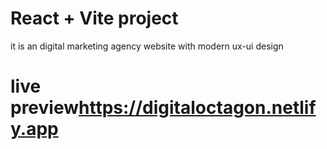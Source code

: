 # React + Vite project
it is an digital marketing agency website with modern ux-ui design
 
# live preview https://digitaloctagon.netlify.app
